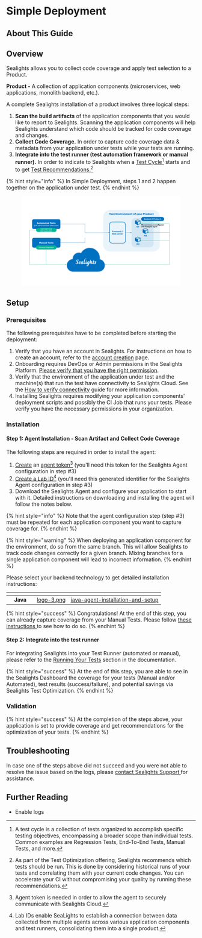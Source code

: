 # Simple Deployment

## About This Guide <a href="#pagetitle" id="pagetitle"></a>

## Overview

Sealights allows you to collect code coverage and apply test selection to a Product.

**Product -** A collection of application components (microservices, web applications, monolith backend, etc.).

A complete Sealights installation of a product involves three logical steps:

1. **Scan the build artifacts** of the application components that you would like to report to Sealights. Scanning the application components will help Sealights understand which code should be tracked for code coverage and changes.&#x20;
2. **Collect Code Coverage.** In order to capture code coverage data & metadata from your application under tests while your tests are running.&#x20;
3. **Integrate into the test runner (test automation framework or manual runner).** In order to indicate to Sealights when a [Test Cycle](#user-content-fn-1)[^1] starts and to get [Test Recommendations.](#user-content-fn-2)[^2]

{% hint style="info" %}
In Simple Deployment, steps 1 and 2 happen together on the application under test.
{% endhint %}

<figure><img src="../../../.gitbook/assets/Nadav - SeaLights Code Coverage for One Environment Architecture (1).pptx (4).png" alt=""><figcaption></figcaption></figure>

## Setup

### Prerequisites&#x20;

The following prerequisites have to be completed before starting the deployment:

1. Verify that you have an account in Sealights. For instructions on how to create an account, refer to the [account creation](../../../administration/account-management/#creating-a-new-sealights-account) page.
2. Onboarding requires DevOps or Admin permissions in the Sealights Platform. [Please verify that you have the right permission](../../../administration/account-management/role-based-access-control/onboarding-permissions.md).
3. Verify that the environment of the application under test and the machine(s) that run the test have connectivity to Sealights Cloud. See the [How to verify connectivity](../../../check-the-connectivity-to-the-sealights-server-from-my-machine.md) guide for more information.
4. Installing Sealights requires modifying your application components' deployment scripts and possibly the CI Job that runs your tests. Please verify you have the necessary permissions in your organization.

### Installation

#### Step 1: Agent Installation - Scan Artifact and **Collect Code Coverage**

The following steps are required in order to install the agent:

1. [Create](../../../administration/account-management/token-management.md#creating-an-agent-token) an [agent token](#user-content-fn-3)[^3] (you'll need this token for the Sealights Agent configuration in step #3)
2. [Create a ](../../../administration/account-management/testing-environments-and-identifiers-management.md#create-a-simple-deployment-integration-build-lab)[Lab ID](#user-content-fn-4)[^4] (you'll need this generated identifier for the Sealights Agent configuration in step #3)
3. Download the Sealights Agent and configure your application to start with it. Detailed instructions on downloading and installing the agent will follow the notes below.

{% hint style="info" %}
Note that the agent configuration step (step #3) must be repeated for each application component you want to capture coverage for.
{% endhint %}

{% hint style="warning" %}
When deploying an application component for the environment, do so from the same branch. This will allow Sealights to track code changes correctly for a given branch. Mixing branches for a single application component will lead to incorrect information.&#x20;
{% endhint %}

Please select your backend technology to get detailed installation instructions:

<table data-view="cards"><thead><tr><th></th><th></th><th></th><th data-hidden data-card-cover data-type="files"></th><th data-hidden data-card-target data-type="content-ref"></th></tr></thead><tbody><tr><td></td><td>                 <strong>Java</strong></td><td></td><td><a href="../../../.gitbook/assets/logo-3.png">logo-3.png</a></td><td><a href="java-agent-installation-and-setup/">java-agent-installation-and-setup</a></td></tr></tbody></table>

{% hint style="success" %}
Congratulations! At the end of this step, you can already capture coverage from your Manual Tests. Please follow [these instructions ](../running-your-tests/manual-tests/manual-tests-reported-via-the-dashboard-widget.md)to see how to do so.&#x20;
{% endhint %}

#### Step 2: Integrate into the test runner

For integrating Sealights into your Test Runner (automated or manual), please refer to the [Running Your Tests](../running-your-tests/) section in the documentation.

{% hint style="success" %}
At the end of this step, you are able to see in the Sealights Dashboard the coverage for your tests (Manual and/or Automated), test results (success/failure), and potential savings via Sealights Test Optimization.
{% endhint %}

### Validation

{% hint style="success" %}
At the completion of the steps above, your application is set to provide coverage and get recommendations for the optimization of your tests.
{% endhint %}

## Troubleshooting

In case one of the steps above did not succeed and you were not able to resolve the issue based on the logs, please [contact Sealights Support ](../../../contact-sealights-support/)for assistance.

## Further Reading

* Enable logs



[^1]: A test cycle is a collection of tests organized to accomplish specific testing objectives, encompassing a broader scope than individual tests. Common examples are Regression Tests, End-To-End Tests, Manual Tests, and more.

[^2]: As part of the Test Optimization offering, Sealights recommends which tests should be run. This is done by considering historical runs of your tests and correlating them with your current code changes. You can accelerate your CI without compromising your quality by running these recommendations.

[^3]: Agent token is needed in order to allow the agent to securely communicate with  Sealights Cloud.

[^4]: Lab IDs enable SeaLights to establish a connection between data collected from multiple agents across various application components and test runners, consolidating them into a single product.
